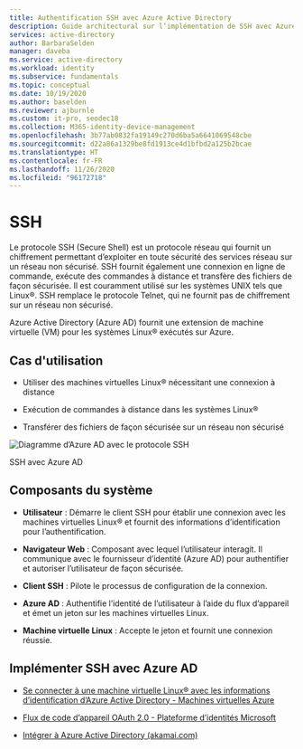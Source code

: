 ```yaml
---
title: Authentification SSH avec Azure Active Directory
description: Guide architectural sur l’implémentation de SSH avec Azure Active Directory
services: active-directory
author: BarbaraSelden
manager: daveba
ms.service: active-directory
ms.workload: identity
ms.subservice: fundamentals
ms.topic: conceptual
ms.date: 10/19/2020
ms.author: baselden
ms.reviewer: ajburnle
ms.custom: it-pro, seodec18
ms.collection: M365-identity-device-management
ms.openlocfilehash: 3b77ab0832fa19149c270d6ba5a6641069548cbe
ms.sourcegitcommit: d22a86a1329be8fd1913ce4d1bfbd2a125b2bcae
ms.translationtype: HT
ms.contentlocale: fr-FR
ms.lasthandoff: 11/26/2020
ms.locfileid: "96172718"
---
```

# <a name="ssh"></a>SSH  

Le protocole SSH (Secure Shell) est un protocole réseau qui fournit un chiffrement permettant d’exploiter en toute sécurité des services réseau sur un réseau non sécurisé. SSH fournit également une connexion en ligne de commande, exécute des commandes à distance et transfère des fichiers de façon sécurisée. Il est couramment utilisé sur les systèmes UNIX tels que Linux®. SSH remplace le protocole Telnet, qui ne fournit pas de chiffrement sur un réseau non sécurisé. 

Azure Active Directory (Azure AD) fournit une extension de machine virtuelle (VM) pour les systèmes Linux® exécutés sur Azure. 

## <a name="use-when"></a>Cas d'utilisation 

* Utiliser des machines virtuelles Linux® nécessitant une connexion à distance

* Exécution de commandes à distance dans les systèmes Linux®

* Transférer des fichiers de façon sécurisée sur un réseau non sécurisé

![Diagramme d’Azure AD avec le protocole SSH](./media/authentication-patterns/ssh-auth.png)

SSH avec Azure AD

## <a name="components-of-system"></a>Composants du système 

* **Utilisateur** : Démarre le client SSH pour établir une connexion avec les machines virtuelles Linux® et fournit des informations d’identification pour l’authentification.

* **Navigateur Web** : Composant avec lequel l’utilisateur interagit. Il communique avec le fournisseur d’identité (Azure AD) pour authentifier et autoriser l’utilisateur de façon sécurisée.

* **Client SSH** : Pilote le processus de configuration de la connexion.

* **Azure AD** : Authentifie l’identité de l’utilisateur à l’aide du flux d’appareil et émet un jeton sur les machines virtuelles Linux.

* **Machine virtuelle Linux** : Accepte le jeton et fournit une connexion réussie.

## <a name="implement-ssh-with-azure-ad"></a>Implémenter SSH avec Azure AD 

* [Se connecter à une machine virtuelle Linux® avec les informations d’identification d’Azure Active Directory - Machines virtuelles Azure](../../virtual-machines/linux/login-using-aad.md) 

* [Flux de code d’appareil OAuth 2.0 - Plateforme d’identités Microsoft](../develop/v2-oauth2-device-code.md)

* [Intégrer à Azure Active Directory (akamai.com)](https://learn.akamai.com/webhelp/enterprise-application-access/enterprise-application-access/GUID-6B16172C-86CC-48E8-B30D-8E678BF3325F.html)

